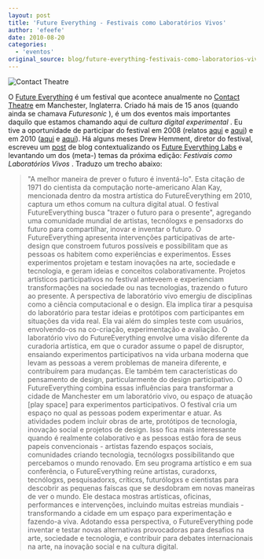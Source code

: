 ```yaml
---
layout: post
title: 'Future Everything - Festivais como Laboratórios Vivos'
author: 'efeefe'
date: 2010-08-20
categories:
  - 'eventos'
original_source: blog/future-everything-festivais-como-laboratorios-vivos/index.html
---
```


![Contact Theatre](http://farm5.static.flickr.com/4011/4616731155_9016cb902a_d.jpg "Contact Theatre")

O [Future Everything](http://futureeverything.org/) é um festival que acontece anualmente no [Contact Theatre](http://www.contact-theatre.org/) em Manchester, Inglaterra. Criado há mais de 15 anos (quando ainda se chamava *Futuresonic* ), é um dos eventos mais importantes daquilo que estamos chamando aqui de *cultura digital experimental* . Eu tive a oportunidade de participar do festival em 2008 (relatos [aqui](http://efeefe-arquivo.github.io/blog/voltando-do-futuresonic) e [aqui](http://efeefe-arquivo.github.io/blog/social-futures)) e em 2010 ([aqui](http://desvio.github.io/blog/futuro-tudo) e [aqui](http://desvio.github.io/blog/role-parte-2-velhomundo-insular)). Há alguns meses Drew Hemment, diretor do festival, escreveu um [post](http://www.futureeverything.org/blog/2010/07/the-futureeverything-festival-as-living-lab-the-best-way-to-predict-the-future-is-to-invent-it/) de blog contextualizando os [Future Everything Labs](http://futureeverything.org/lab) e levantando um dos (meta-) temas da próxima edição: *Festivais como Laboratórios Vivos* . Traduzo um trecho abaixo:

> "A melhor maneira de prever o futuro é inventá-lo". Esta citação de 1971 do cientista da computação norte-americano Alan Kay, mencionada dentro da mostra artística do FutureEverything em 2010, captura um ethos comum na cultura digital atual.
> O festival FutureEverything busca \"trazer o futuro para o presente\", agregando uma comunidade mundial de artistas, tecnólogxs e pensadorxs do futuro para compartilhar, inovar e inventar o futuro.
> O FutureEverything apresenta intervenções participativas de arte-design que constroem futuros possíveis e possibilitam que as pessoas os habitem como experiências e experimentos. Esses experimentos projetam e testam inovações na arte, sociedade e tecnologia, e geram ideias e conceitos colaborativamente. Projetos artísticos participativos no festival anteveem e experienciam transformações na sociedade ou nas tecnologias, trazendo o futuro ao presente.
> A perspectiva de laboratório vivo emergiu de disciplinas como a ciência computacional e o design. Ela implica tirar a pesquisa do laboratório para testar ideias e protótipos com participantes em situações da vida real. Ela vai além do simples teste com usuários, envolvendo-os na co-criação, experimentação e avaliação.
> O laboratório vivo do FutureEverything envolve uma visão diferente da curadoria artística, em que o curador assume o papel de disruptor, ensaiando experimentos participativos na vida urbana moderna que levam as pessoas a verem problemas de maneira diferente, e contribuírem para mudanças. Ele também tem características do pensamento de design, particularmente do design participativo.
> O FutureEverything combina essas influências para transformar a cidade de Manchester em um laboratório vivo, ou espaço de atuação \[play space\] para experimentos participativos.
> O festival cria um espaço no qual as pessoas podem experimentar e atuar. As atividades podem incluir obras de arte, protótipos de tecnologia, inovação social e projetos de design. Isso fica mais interessante quando é realmente colaborativo e as pessoas estão fora de seus papeis convencionais - artistas fazendo espaços sociais, comunidades criando tecnologia, tecnólogxs possibilitando que percebamos o mundo renovado.
> Em seu programa artístico e em sua conferência, o FutureEverything reúne artistas, curadorxs, tecnólogxs, pesquisadorxs, críticxs, futurólogxs e cientistas para descobrir as pequenas faíscas que se desdobram em novas maneiras de ver o mundo. Ele destaca mostras artísticas, oficinas, performances e intervenções, incluindo muitas estreias mundiais - transformando a cidade em um espaço para experimentação e fazendo-a viva.
> Adotando essa perspectiva, o FutureEverything pode inventar e testar novas alternativas provocadoras para desafios na arte, sociedade e tecnologia, e contribuir para debates internacionais na arte, na inovação social e na cultura digital.